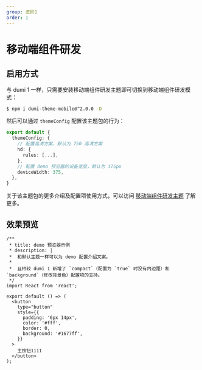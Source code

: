 ```yaml
---
group: 进阶1
order: 1
---
```


# 移动端组件研发

## 启用方式

与 dumi 1 一样，只需要安装移动端组件研发主题即可切换到移动端组件研发模式：

```bash
$ npm i dumi-theme-mobile@^2.0.0 -D
```

然后可以通过 `themeConfig` 配置该主题包的行为：

```ts
export default {
  themeConfig: {
    // 配置高清方案，默认为 750 高清方案
    hd: {
      rules: [...],
    },
    // 配置 demo 预览器的设备宽度，默认为 375px
    deviceWidth: 375,
  },
}
```

关于该主题包的更多介绍及配置项使用方式，可以访问 [移动端组件研发主题](/theme/mobile) 了解更多。

## 效果预览

```tsx
/**
 * title: demo 预览器示例
 * description: |
 *  和默认主题一样可以为 demo 配置介绍文案。
 *
 *  且相较 dumi 1 新增了 `compact`（配置为 `true` 时没有内边距）和 `background`（修改背景色）配置项的支持。
 */
import React from 'react';

export default () => (
  <button
    type="button"
    style={{
      padding: '6px 14px',
      color: '#fff',
      border: 0,
      background: '#1677ff',
    }}
  >
    主按钮1111
  </button>
);
```
